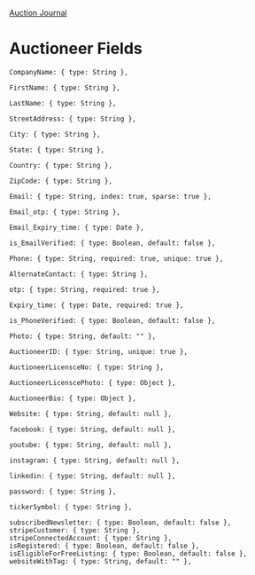 [Auction Journal](../index.md)

# Auctioneer Fields

    CompanyName: { type: String },

    FirstName: { type: String },

    LastName: { type: String },

    StreetAddress: { type: String },

    City: { type: String },

    State: { type: String },

    Country: { type: String },

    ZipCode: { type: String },

    Email: { type: String, index: true, sparse: true },

    Email_otp: { type: String },

    Email_Expiry_time: { type: Date },

    is_EmailVerified: { type: Boolean, default: false },

    Phone: { type: String, required: true, unique: true },

    AlternateContact: { type: String },

    otp: { type: String, required: true },

    Expiry_time: { type: Date, required: true },

    is_PhoneVerified: { type: Boolean, default: false },

    Photo: { type: String, default: "" },

    AuctioneerID: { type: String, unique: true },

    AuctioneerLicensceNo: { type: String },

    AuctioneerLicenscePhoto: { type: Object },

    AuctioneerBio: { type: Object },

    Website: { type: String, default: null },

    facebook: { type: String, default: null },

    youtube: { type: String, default: null },

    instagram: { type: String, default: null },

    linkedin: { type: String, default: null },

    password: { type: String },

    tickerSymbol: { type: String },

    subscribedNewsletter: { type: Boolean, default: false },
    stripeCustomer: { type: String },
    stripeConnectedAccount: { type: String },
    isRegistered: { type: Boolean, default: false },
    isEligibleForFreeListing: { type: Boolean, default: false },
    websiteWithTag: { type: String, default: "" },
